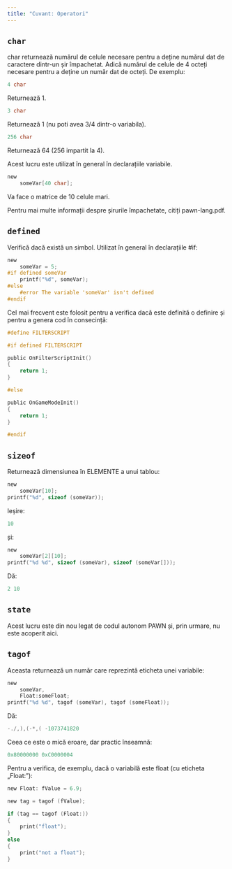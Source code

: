 ```yaml
---
title: "Cuvant: Operatori"
---
```


## `char`

char returnează numărul de celule necesare pentru a deține numărul dat de caractere dintr-un șir împachetat. Adică numărul de celule de 4 octeți necesare pentru a deține un număr dat de octeți. De exemplu:

```c
4 char
```

Returnează 1.

```c
3 char
```

Returnează 1 (nu poti avea 3/4 dintr-o variabila).

```c
256 char
```

Returnează 64 (256 impartit la 4).

Acest lucru este utilizat în general în declarațiile variabile.

```c
new
    someVar[40 char];
```

Va face o matrice de 10 celule mari.

Pentru mai multe informații despre șirurile împachetate, citiți pawn-lang.pdf.

## `defined`

Verifică dacă există un simbol. Utilizat în general în declarațiile #if:

```c
new
    someVar = 5;
#if defined someVar
    printf("%d", someVar);
#else
    #error The variable 'someVar' isn't defined
#endif
```

Cel mai frecvent este folosit pentru a verifica dacă este definită o definire și pentru a genera cod în consecință:

```c
#define FILTERSCRIPT

#if defined FILTERSCRIPT

public OnFilterScriptInit()
{
    return 1;
}

#else

public OnGameModeInit()
{
    return 1;
}

#endif
```

## `sizeof`

Returnează dimensiunea în ELEMENTE a unui tablou:

```c
new
    someVar[10];
printf("%d", sizeof (someVar));
```

Ieșire:

```c
10
```

și:

```c
new
    someVar[2][10];
printf("%d %d", sizeof (someVar), sizeof (someVar[]));
```

Dă:

```c
2 10
```

## `state`

Acest lucru este din nou legat de codul autonom PAWN și, prin urmare, nu este acoperit aici.

## `tagof`

Aceasta returnează un număr care reprezintă eticheta unei variabile:

```c
new
    someVar,
    Float:someFloat;
printf("%d %d", tagof (someVar), tagof (someFloat));
```

Dă:

```c
-./,),(-*,( -1073741820
```

Ceea ce este o mică eroare, dar practic înseamnă:

```c
0x80000000 0xC0000004
```

Pentru a verifica, de exemplu, dacă o variabilă este float (cu eticheta „Float:”):

```c
new Float: fValue = 6.9;

new tag = tagof (fValue);

if (tag == tagof (Float:))
{
    print("float");
}
else
{
    print("not a float");
}
```
